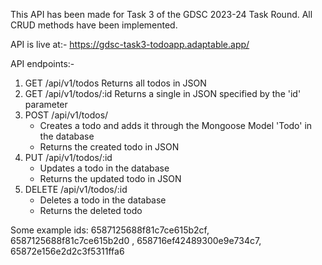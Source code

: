 This API has been made for Task 3 of the GDSC 2023-24 Task Round. 
All CRUD methods have been implemented.

API is live at:- https://gdsc-task3-todoapp.adaptable.app/

API endpoints:-
1. GET /api/v1/todos
    Returns all todos in JSON
2. GET /api/v1/todos/:id
    Returns a single in JSON specified by the 'id' parameter
3. POST /api/v1/todos/
    - Creates a todo and adds it through the     Mongoose Model 'Todo' in the database
    - Returns the created todo in JSON
4. PUT /api/v1/todos/:id
    - Updates a todo in the database
    - Returns the updated todo in JSON
5. DELETE /api/v1/todos/:id
    - Deletes a todo in the database
    - Returns the deleted todo

Some example ids:
6587125688f81c7ce615b2cf, 6587125688f81c7ce615b2d0 , 658716ef42489300e9e734c7,
65872e156e2d2c3f5311ffa6